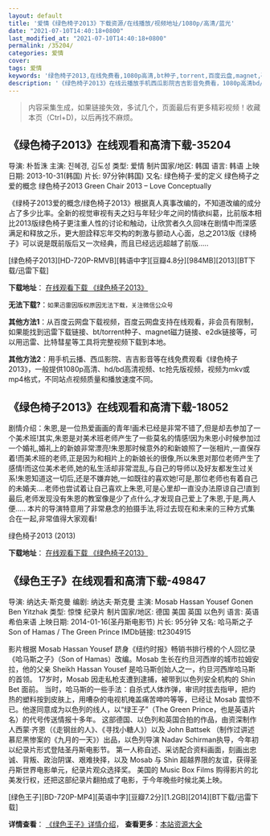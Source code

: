 ```yaml
---
layout: default
title: '爱情《绿色椅子2013》下载资源/在线播放/视频地址/1080p/高清/蓝光'
date: "2021-07-10T14:40:18+0800"
last_modified_at: "2021-07-10T14:40:18+0800"
permalink: /35204/
categories: 爱情
cover:
tags: 爱情
keywords: '绿色椅子2013,在线免费看,1080p高清,bt种子,torrent,百度云盘,magnet,磁力链,迅雷下载资源'
description: '《绿色椅子2013》在线云播放手机西瓜影院吉吉影音免费看，1080p高清bd/hd未删减完整版和tc抢先枪版，mkv/mp4格式，附带bt/torrent种子、magnet/磁力链、百度云盘、网盘资源迅雷下载链接'
---
```


>内容采集生成，如果链接失效，多试几个，页面最后有更多精彩视频！收藏本页（Ctrl+D)，以后再找不麻烦。


## 《绿色椅子2013》在线观看和高清下载-35204

导演: 朴哲洙 主演: 진혜경, 김도성 类型: 爱情 制片国家/地区: 韩国 语言: 韩语 上映日期: 2013-10-31(韩国) 片长: 97分钟(韩国) 又名: 绿色椅子·爱的定义 绿色椅子之爱的概念 绿色椅子2013 Green Chair 2013 – Love Conceptually

《绿椅子2013爱的概念/绿色椅子2013》根据真人真事改编的，不知道改编的成分占了多少比率。全新的视觉审视有夫之妇与年轻少年之间的情欲纠葛，比前版本相比2013版绿色椅子更注重人性的讨论和触动，让欣赏者久久回味在剧情中而深感满足和释放之乐，更大胆詮释忘年交构的刺激与颤动人心面，总之2013版《绿椅子》可以说是既前版后又一次经典，而且已经远远超越了前版…..


[绿色椅子2013][HD-720P-RMVB][韩语中字][豆瓣4.8分][984MB][2013][BT下载/迅雷下载]

**下载地址**： [在线观看下载 《绿色椅子2013》](https://www.btdx8.com/torrent/green_chair2013.html) 


**无法下载?**：`如果迅雷因版权原因无法下载，关注微信公众号 `

**其他方法1**：从百度云网盘下载视频，百度云网盘支持在线观看，非会员有限制，如果能找到迅雷下载链接、bt/torrent种子、magnet磁力链接、e2dk链接等，可以用迅雷、比特彗星等工具将完整视频下载到本地。

**其他方法2**：用手机云播、西瓜影院、吉吉影音等在线免费观看《绿色椅子2013》，一般提供1080p高清、hd/bd高清视频、tc抢先版视频，视频为mkv或mp4格式，不同站点视频质量和播放速度不同。


## 《绿色椅子2013》在线观看和高清下载-18052

剧情介绍：朱恩,是一位热爱画画的青年!画术已经是非常不错了,但是却去参加了一个美术班!其实,朱恩是对美术班老师产生了一些莫名的情感!因为朱恩小时候参加过一个婚礼,婚礼上的新娘非常漂亮!朱恩那时候意外的和新娘照了一张相片,一直保存着!而美术班的老师,正是因为和相片上的新娘长的很像,所以朱恩对那位老师产生了感情!而这位美术老师,她的私生活却非常混乱,与自己的导师以及好友都发生过关系!朱恩知道这一切后,还是不嫌弃她,一如既往的喜欢她!可是,那位老师也有着自己的未婚夫....老师也尝试着让自己喜欢上朱恩,可是心里却一直没办法原谅自己!直到最后,老师发现没有朱恩的教室像是少了点什么,才发现自己爱上了朱恩,于是,两人便.....   本片的导演特意用了非常悬念的拍摄手法,将过去现在和未来的三种方式集合在一起,非常值得大家观看!


绿色椅子2013 (2013)

**下载地址**： [在线观看下载 《绿色椅子2013》](https://www.btbtdy.me/btdy/dy3221.html) 


## 《绿色王子》在线观看和高清下载-49847

导演: 纳达夫·斯克曼 编剧: 纳达夫·斯克曼 主演: Mosab Hassan Yousef Gonen Ben Yitzhak 类型: 惊悚 纪录片 制片国家/地区: 德国 美国 英国 以色列 语言: 英语 希伯来语 上映日期: 2014-01-16(圣丹斯电影节) 片长: 95分钟 又名: 哈马斯之子 Son of Hamas / The Green Prince IMDb链接: tt2304915

影片根据 Mosab Hassan Yousef 跻身《纽约时报》畅销书排行榜的个人回忆录《哈马斯之子》（Son of Hamas）改编。Mosab 生长在约旦河西岸的城市拉姆安拉，他的父亲 Sheikh Hassan Yousef 是哈马斯创始人之一，约旦河西岸哈马斯的首领。 17岁时，Mosab 因走私枪支遭到逮捕，被带到以色列安全机构的 Shin Bet 面前。 当时，哈马斯的一些手法：自杀式人体炸弹，审讯时拔去指甲，把灼热的塑料按到皮肤上，用嘈杂的电视机掩盖痛苦呻吟等等，已经让 Mosab 震惊不已。他遂同意成为以色列的线人，以“绿王子”（The Green Prince，也是英语片名）的代号传送情报十多年。 这部德国、以色列和英国合拍的作品，由资深制作人西蒙·齐恩（《走钢丝的人》、《寻找小糖人》）以及 John Battsek （制作过讲述慕尼黑惨案的《九月的一天》）出品，以色列导演 Nadav Schirman执导，今年初以纪录片形式登陆圣丹斯电影节。 第一人称自述、采访配合资料画面，刻画出忠诚、背叛、政治阴谋、艰难抉择，以及 Mosab 与 Shin 超越界限的友谊，获得圣丹斯世界电影单元，纪录片观众选择奖。 美国的 Music Box Films 购得影片的北美发行权，还把这部纪录片翻拍成了电影，于今年晚些时候北美上映。


[绿色王子][BD-720P-MP4][英语中字][豆瓣7.2分][1.2GB][2014][BT下载/迅雷下载]

**详情查看**： [《绿色王子》详情介绍](/movie/49847/)， **查看更多**：[本站资源大全](/movie/t/all/)

